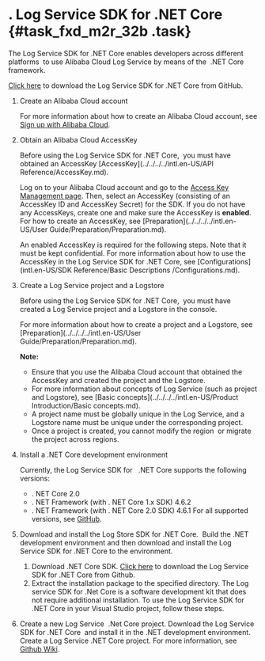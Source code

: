 # . Log Service SDK for .NET Core  {#task_fxd_m2r_32b .task}

The Log Service SDK for .NET Core enables developers across different platforms  to use Alibaba Cloud Log Service by means of the  .NET Core framework.

[Click here](https://github.com/aliyun/aliyun-log-dotnetcore-sdk) to download the Log Service SDK for .NET Core from GitHub.

1.  Create an Alibaba Cloud account 

    For more information about how to create an Alibaba Cloud account, see [Sign up with Alibaba Cloud](https://www.alibabacloud.com/help/zh/doc-detail/50482.htm).

2.  Obtain an Alibaba Cloud AccessKey 

    Before using the Log Service SDK for .NET Core,  you must have obtained an AccessKey [AccessKey](../../../../intl.en-US/API Reference/AccessKey.md).

    Log on to your Alibaba Cloud account and go to the [Access Key Management page](https://ak-console.aliyun.com/#/accesskey). Then, select an AccessKey \(consisting of an AccessKey ID and AccessKey Secret\) for the SDK. If you do not have any AccessKeys, create one and make sure the AccessKey is **enabled**. For how to create an AccessKey, see [Preparation](../../../../intl.en-US/User Guide/Preparation/Preparation.md).

    An enabled AccessKey is required for the following steps. Note that it must be kept confidential. For more information about how to use the AccessKey in the Log Service SDK for .NET Core, see [Configurations](intl.en-US/SDK Reference/Basic Descriptions /Configurations.md).

3.  Create a Log Service project and a Logstore 

    Before using the Log Service SDK for .NET Core,  you must have created a Log Service project and a Logstore in the console.

    For more information about how to create a project and a Logstore, see [Preparation](../../../../intl.en-US/User Guide/Preparation/Preparation.md).

    **Note:** 

    -   Ensure that you use the Alibaba Cloud account that obtained the AccessKey and created the project and the Logstore.
    -   For more information about concepts of Log Service \(such as project and Logstore\), see [Basic concepts](../../../../intl.en-US/Product Introduction/Basic concepts.md).
    -   A project name must be globally unique in the Log Service, and a Logstore name must be unique under the corresponding project.
    -   Once a project is created, you cannot modify the region  or migrate the project across regions.
4.  Install a .NET Core development environment 

    Currently, the Log Service SDK for   .NET Core supports the following versions:

    -   . NET Core 2.0
    -   . NET Framework \(with . NET Core 1.x SDK\) 4.6.2
    -   . NET Framework \(with . NET Core 2.0 SDK\) 4.6.1
    For all supported versions, see [GitHub](https://github.com/aliyun/aliyun-log-dotnetcore-sdk).

5.  Download and install the Log Store SDK for .NET Core.  Build the .NET development environment and then download and install the Log Service SDK for .NET Core to the environment.
    1.  Download .NET Core SDK. [Click here](https://github.com/aliyun/aliyun-log-dotnetcore-sdk) to download the Log Service SDK for .NET Core from Github.
    2.  Extract the installation package to the specified directory. The Log service SDK for .Net Core is a software development kit that does not require additional installation. To use the Log Service SDK for .NET Core in your Visual Studio project, follow these steps.
6.  Create a new Log Service  .Net Core project. Download the Log Service SDK for .NET Core  and install it in the .NET development environment. Create a Log Service .NET Core project. For more information, see [Github Wiki](https://github.com/aliyun/aliyun-log-dotnetcore-sdk/wiki#示例).

